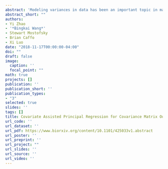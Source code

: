 ```yaml
---
abstract: 'Modeling variances in data has been an important topic in many fields, including in financial and neuroimaging analysis. We consider the problem of regressing covariance matrices on a vector covariates, collected from each observational unit. The main aim is to uncover the variation in the covariance matrices across units that are explained by the covariates. This paper introduces Covariate Assisted Principal (CAP) regression, an optimization-based method for identifying the components predicted by (generalized) linear models of the covariates. We develop computationally efficient algorithms to jointly search the projection directions and regression coefficients, and we establish the asymptotic properties. Using extensive simulation studies, our method shows higher accuracy and robustness in coefficient estimation than competing methods. Applied to a resting-state functional magnetic resonance imaging study, our approach identifies the human brain network changes associated with age and sex.'
abstract_short: ""
authors:
- Yi Zhao
- '*Bingkai Wang*'
- Stewart Mostofsky
- Brian Caffo
- Xi Luo
date: "2018-11-17T00:00:00-04:00"
doi: ""
draft: false
image:
  caption: ''
  focal_point: ""
math: true
projects: []
publication: ''
publication_short: ''
publication_types:
- "3"
selected: true
slides: ''
tags: []
title: Covariate Assisted Principal Regression for Covariance Matrix Outcomes
url_code: ''
url_dataset: ''
url_pdf: https://www.biorxiv.org/content/10.1101/425033v1.abstract
url_poster: ''
url_preprint: ''
url_project: ""
url_slides: ''
url_source: ''
url_video: ''
---
```

